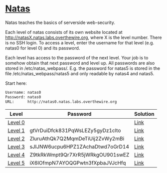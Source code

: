 # [Natas](http://overthewire.org/wargames/natas/)

Natas teaches the basics of serverside web-security.

Each level of natas consists of its own website located at http://natasX.natas.labs.overthewire.org, where X is the level number. There is no SSH login. To access a level, enter the username for that level (e.g. natas0 for level 0) and its password.

Each level has access to the password of the next level. Your job is to somehow obtain that next password and level up. All passwords are also stored in /etc/natas_webpass/. E.g. the password for natas5 is stored in the file /etc/natas_webpass/natas5 and only readable by natas4 and natas5.

Start here:

```bash
Username: natas0
Password: natas0
URL:      http://natas0.natas.labs.overthewire.org
```

| Level                                                          | Password                         | Solution                      |
| -------------------------------------------------------------- | -------------------------------- | ------------------------------|
| [Level 0](http://overthewire.org/wargames/natas/natas0.html)   |                                  | [Link](./level_0/README.md)   |
| [Level 1](http://overthewire.org/wargames/natas/natas1.html)   | gtVrDuiDfck831PqWsLEZy5gyDz1clto | [Link](./level_1/README.md)   |
| [Level 2](http://overthewire.org/wargames/natas/natas2.html)   | ZluruAthQk7Q2MqmDeTiUij2ZvWy2mBi | [Link](./level_2/README.md)   |
| [Level 3](http://overthewire.org/wargames/natas/natas3.html)   | sJIJNW6ucpu6HPZ1ZAchaDtwd7oGrD14 | [Link](./level_3/README.md)   |
| [Level 4](http://overthewire.org/wargames/natas/natas4.html)   | Z9tkRkWmpt9Qr7XrR5jWRkgOU901swEZ | [Link](./level_4/README.md)   |
| [Level 5](http://overthewire.org/wargames/natas/natas5.html)   | iX6IOfmpN7AYOQGPwtn3fXpbaJVJcHfq | [Link](./level_5/README.md)   |